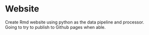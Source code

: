 # Website
Create Rmd website using python as the data pipeline and processor.  
Going to try to publish to Github pages when able.  
